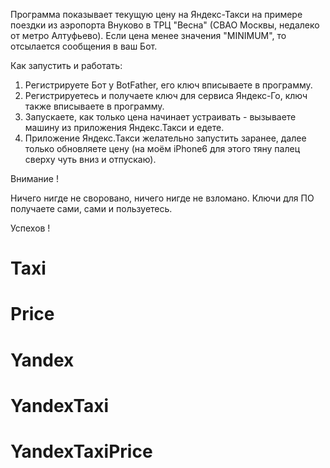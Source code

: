 Программа показывает текущую цену на Яндекс-Такси на примере поездки из аэропорта Внуково в ТРЦ "Весна" (СВАО Москвы, недалеко от метро Алтуфьево).
Если цена менее значения "MINIMUM", то отсылается сообщения в ваш Бот.

Как запустить и работать:
1. Регистрируете Бот у BotFather, его ключ вписываете в программу.
2. Регистрируетесь и получаете ключ для сервиса Яндекс-Го, ключ также вписываете в программу.
3. Запускаете, как только цена начинает устраивать - вызываете машину из приложения Яндекс.Такси и едете.
4. Приложение Яндекс.Такси желательно запустить заранее, далее только обновляете цену (на моём iPhone6 для этого тяну палец сверху чуть вниз и отпускаю).

Внимание !

Ничего нигде не своровано, ничего нигде не взломано.
Ключи для ПО получаете сами, сами и пользуетесь.

Успехов !

# Taxi
# Price
# Yandex
# YandexTaxi
# YandexTaxiPrice
